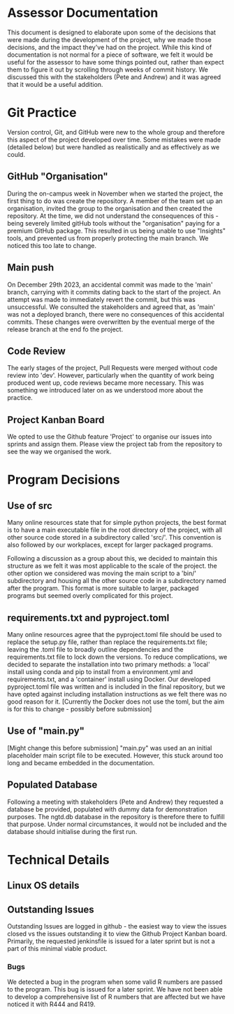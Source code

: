# Assessor Documentation

This document is designed to elaborate upon some of the decisions that were made during the development of the project, why we made those decisions, and the impact they've had on the project.
While this kind of documentation is not normal for a piece of software, we felt it would be useful for the assessor to have some things pointed out, rather than expect them to figure it out by scrolling through weeks of commit history. We discussed this with the stakeholders (Pete and Andrew) and it was agreed that it would be a useful addition.


# Git Practice

Version control, Git, and GitHub were new to the whole group and therefore this aspect of the project developed over time. Some mistakes were made (detailed below) but were handled as realistically and as effectively as we could.

## GitHub "Organisation"

During the on-campus week in November when we started the project, the first thing to do was create the repository. A member of the team set up an organisation, invited the group to the organisation and then created the repository. At the time, we did not understand the consequences of this - being severely limited gitHub tools without the "organisation" paying for a premium GitHub package. This resulted in us being unable to use "Insights" tools, and prevented us from properly protecting the main branch. We noticed this too late to change.

## Main push

On December 29th 2023, an accidental commit was made to the 'main' branch, carrying with it commits dating back to the start of the project. An attempt was made to immediately revert the commit, but this was unsuccessful. We consulted the stakeholders and agreed that, as 'main' was not a deployed branch, there were no consequences of this accidental commits. These changes were overwritten by the eventual merge of the release branch at the end fo the project.

## Code Review

The early stages of the project, Pull Requests were merged without code review into 'dev'. However, particularly when the quantity of work being produced went up, code reviews became more necessary. This was something we introduced later on as we understood more about the practice.

## Project Kanban Board

We opted to use the Github feature 'Project' to organise our issues into sprints and assign them. Please view the project tab from the repository to see the way we organised the work.

# Program Decisions

## Use of src

Many online resources state that for simple python projects, the best format is to have a main executable file in the root directory of the project, with all other source code stored in a subdirectory called 'src/'. This convention is also followed by our workplaces, except for larger packaged programs. 

Following a discussion as a group about this, we decided to maintain this structure as we felt it was most applicable to the scale of the project. the other option we considered was moving the main script to a 'bin/' subdirectory and housing all the other source code in a subdirectory named after the program. This format is more suitable to larger, packaged programs but seemed overly complicated for this project.

## requirements.txt and pyproject.toml

Many online resources agree that the pyproject.toml file should be used to replace the setup.py file, rather than replace the requirements.txt file; leaving the .toml file to broadly outline dependencies and the requirements.txt file to lock down the versions. To reduce complications, we decided to separate the installation into two primary methods: a 'local' install using conda and pip to install from a environment.yml and requirements.txt, and a 'container' install using Docker. Our developed pyproject.toml file was written and is included in the final repository, but we have opted against including installation instructions as we felt there was no good reason for it.
[Currently the Docker does not use the toml, but the aim is for this to change - possibly before submission]

## Use of "main.py"

[Might change this before submission]
"main.py" was used an an initial placeholder main script file to be executed. However, this stuck around too long and became embedded in the documentation. 

## Populated Database

Following a meeting with stakeholders (Pete and Andrew) they requested a database be provided, populated with dummy data for demonstration purposes. The ngtd.db database in the repository is therefore there to fulfill that purpose. Under normal circumstances, it would not be included and the database should initialise during the first run.

# Technical Details

## Linux OS details

## Outstanding Issues

Outstanding Issues are logged in github - the easiest way to view the issues closed vs the issues outstanding it to view the Github Project Kanban board.
Primarily, the requested jenkinsfile is issued for a later sprint but is not a part of this minimal viable product.

### Bugs

We detected a bug in the program when some valid R numbers are passed to the program. This bug is issued for a later sprint. We have not been able to develop a comprehensive list of R numbers that are affected but we have noticed it with R444 and R419.